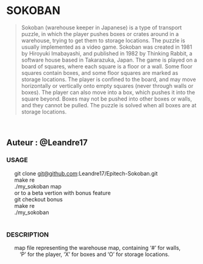 # __SOKOBAN__ <br/>
> Sokoban (warehouse keeper in Japanese) is a type of transport puzzle, in which
> the player pushes boxes or crates around in a warehouse, trying to get them to
> storage locations. The puzzle is usually implemented as a video game.
> Sokoban was created in 1981 by Hiroyuki Imabayashi, and published in 1982 by
> Thinking Rabbit, a software house based in Takarazuka, Japan.
> The game is played on a board of squares, where each square is a floor or
> a wall. Some floor squares contain boxes, and some floor squares are marked as
> storage locations. The player is confined to the board, and may move
> horizontally or vertically onto empty squares (never through walls or boxes).
> The player can also move into a box, which pushes it into the square beyond.
> Boxes may not be pushed into other boxes or walls, and they cannot be pulled.
> The puzzle is solved when all boxes are at storage locations.
<br/>

## Auteur : @Leandre17

### USAGE<br/>
&emsp;&ensp;git clone git@github.com:Leandre17/Epitech-Sokoban.git<br/>
&emsp;&ensp;make re<br/>
&emsp;&ensp;./my_sokoban&nbsp;map<br/>
&emsp;&ensp;or to a beta vertion with bonus feature<br/>
&emsp;&ensp;git checkout bonus<br/>
&emsp;&ensp;make re<br/>
&emsp;&ensp;./my_sokoban<br/><br/>
### DESCRIPTION<br/>
&emsp;&ensp;map&nbsp;file&nbsp;representing&nbsp;the&nbsp;warehouse&nbsp;map,&nbsp;containing&nbsp;‘#’&nbsp;for&nbsp;walls,<br/>
&emsp;&emsp;&ensp;‘P’&nbsp;for&nbsp;the&nbsp;player,&nbsp;‘X’&nbsp;for&nbsp;boxes&nbsp;and&nbsp;‘O’&nbsp;for&nbsp;storage&nbsp;locations.<br/>
